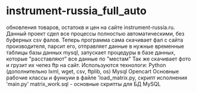 # instrument-russia_full_auto

 обновления товаров, остатокв и цен на сайте instrument-russia.ru. Данный проект сдел все процессы полностью автоматическими, без буферных csv фалов.
 Теперь программа сама скачивает фал с сайта производителя, парсит его, отправляет данные в нужные временные таблицы базы данных mysql, запускает процедуры в базе данных, которые "расставляют" все данные по "местам"
 Так же скачивает фото и грузит их чепез ftp на сайт.
 Используются технологи:
 Python (дополнительно lxml, wget, csv, ftplib, os)
 Mysql
 Opencart
 Основные рабочие классы и функуии в файле 'load_matrix.py, скрипт исполнения 'main.py'
 matrix_work.sql - основные скрипты для БД MySQL
